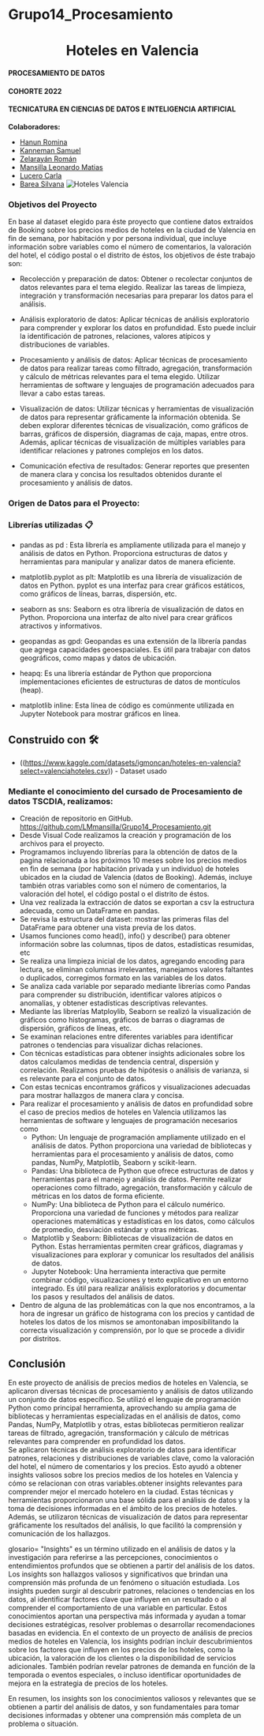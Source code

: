 # Grupo14_Procesamiento
<h1 align="center"> Hoteles en Valencia </h1>

#### PROCESAMIENTO DE DATOS 
#### COHORTE 2022

#### TECNICATURA EN CIENCIAS DE DATOS E INTELIGENCIA ARTIFICIAL

**Colaboradores:**

- [Hanun Romina](https://github.com/RomiHanun) 
- [Kanneman Samuel](https://github.com/samuelkanneman)
- [Zelarayán Román ](https://github.com/romanzelararg)
- [Mansilla Leonardo Matias ](https://github.com/LMmansilla)
- [Lucero Carla](https://github.com/CarlaLucerocd)
- [Barea Silvana](https://github.com/recursosssbb)
![Hoteles Valencia  ](https://github.com/LMmansilla/Grupo14_Procesamiento/assets/108492765/aba9bc0b-a27e-48ed-bca2-02095a406890)

### Objetivos del Proyecto

En base al dataset elegido para éste proyecto que contiene datos extraídos de Booking sobre los precios medios de hoteles en la ciudad de Valencia en fin de semana, por habitación y por persona individual, que incluye información sobre variables como el número de comentarios, la valoración del hotel, el código postal o el distrito de éstos, los objetivos de éste trabajo son:
* Recolección y preparación de datos: Obtener o recolectar conjuntos de datos relevantes para el tema elegido. Realizar las tareas de limpieza, integración y transformación necesarias para preparar los datos para el análisis.

* Análisis exploratorio de datos: Aplicar técnicas de análisis exploratorio para comprender y explorar los datos en profundidad. Esto puede incluir la identificación de patrones, relaciones, valores atípicos y distribuciones de variables.

* Procesamiento y análisis de datos: Aplicar técnicas de procesamiento de datos para realizar tareas como filtrado, agregación, transformación y cálculo de métricas relevantes para el tema elegido. Utilizar herramientas de software y lenguajes de programación adecuados para llevar a cabo estas tareas.

* Visualización de datos: Utilizar técnicas y herramientas de visualización de datos para representar gráficamente la información obtenida. Se deben explorar diferentes técnicas de visualización, como gráficos de barras, gráficos de dispersión, diagramas de caja, mapas, entre otros. Además, aplicar técnicas de visualización de múltiples variables para identificar relaciones y patrones complejos en los datos.

* Comunicación efectiva de resultados: Generar reportes que presenten de manera clara y concisa los resultados obtenidos durante el procesamiento y análisis de datos.

### Origen de Datos para el Proyecto:

### Librerías utilizadas 📋

* pandas as pd :  Esta librería es ampliamente utilizada para el manejo y análisis de datos en Python.
                  Proporciona estructuras de datos y herramientas para manipular y analizar datos de manera eficiente.
  
* matplotlib.pyplot as plt:  Matplotlib es una librería de visualización de datos en Python.
                             pyplot es una interfaz para crear gráficos estáticos, como gráficos de líneas, barras, dispersión, etc.
  
* seaborn as sns: Seaborn es otra librería de visualización de datos en Python.
                  Proporciona una interfaz de alto nivel para crear gráficos atractivos y informativos.

* geopandas as gpd: Geopandas es una extensión de la librería pandas que agrega capacidades geoespaciales.
                    Es útil para trabajar con datos geográficos, como mapas y datos de ubicación.
  
* heapq: Es una librería estándar de Python que proporciona implementaciones eficientes de estructuras de datos de montículos (heap).
  
* matplotlib inline: Esta línea de código es comúnmente utilizada en Jupyter Notebook para mostrar gráficos en línea.


## Construido con 🛠️

* ((https://www.kaggle.com/datasets/igmoncan/hoteles-en-valencia?select=valenciahoteles.csv)) - Dataset usado


### Mediante el conocimiento del cursado de Procesamiento de datos TSCDIA, realizamos:

* Creación de repositorio en GitHub. https://github.com/LMmansilla/Grupo14_Procesamiento.git  
* Desde Visual Code realizamos la creación y programación de los archivos para el proyecto.
* Programamos incluyendo librerías para la obtención de datos de la pagina relacionada a los próximos 10 meses sobre los precios medios en fin de semana (por habitación privada y un individuo) de hoteles ubicados en la ciudad de Valencia (datos de Booking). Además, incluye también otras variables como son el número de comentarios, la valoración del hotel, el código postal o el distrito de éstos.  
* Una vez realizada la extracción de datos se exportan a csv la estructura adecuada, como un DataFrame en pandas.
* Se revisa la estructura del dataset: mostrar las primeras filas del DataFrame para obtener una vista previa de los datos.
* Usamos funciones como head(), info() y describe() para obtener información sobre las columnas, tipos de datos, estadísticas resumidas, etc
* Se realiza una limpieza inicial de los datos, agregando encoding para lectura, se eliminan columnas irrelevantes, manejamos valores faltantes o duplicados, corregimos formato en las variables de los datos.
* Se analiza cada variable por separado mediante librerías como Pandas para comprender su distribución, identificar valores atípicos o anomalías, y obtener estadísticas descriptivas relevantes.
* Mediante las librerías Matploylib, Seaborn se realizó la visualización de gráficos como histogramas, gráficos de barras o diagramas de dispersión, gráficos de líneas, etc.
* Se examinan relaciones entre diferentes variables para identificar patrones o tendencias para visualizar dichas relaciones.
* Con técnicas estadísticas para obtener insights adicionales sobre los datos calculamos medidas de tendencia central, dispersión y correlación. Realizamos pruebas de hipótesis o análisis de varianza, si es relevante para el conjunto de datos.
* Con estas tecnicas encontramos gráficos y visualizaciones adecuadas para mostrar hallazgos de manera clara y concisa.
* Para realizar el procesamiento y análisis de datos en profundidad sobre el caso de precios medios de hoteles en Valencia utilizamos las herramientas de software y lenguajes de programación necesarios como
  - Python: Un lenguaje de programación ampliamente utilizado en el análisis de datos. Python proporciona una variedad de bibliotecas y herramientas para el procesamiento y análisis de datos, como pandas, NumPy, Matplotlib, Seaborn y scikit-learn.
  - Pandas: Una biblioteca de Python que ofrece estructuras de datos y herramientas para el manejo y análisis de datos. Permite realizar operaciones como filtrado, agregación, transformación y cálculo de métricas en los datos de forma eficiente.
  - NumPy: Una biblioteca de Python para el cálculo numérico. Proporciona una variedad de funciones y métodos para realizar operaciones matemáticas y estadísticas en los datos, como cálculos de promedio, desviación estándar y otras métricas.
  - Matplotlib y Seaborn: Bibliotecas de visualización de datos en Python. Estas herramientas permiten crear gráficos, diagramas y visualizaciones para explorar y comunicar los resultados del análisis de datos.
  - Jupyter Notebook: Una herramienta interactiva que permite combinar código, visualizaciones y texto explicativo en un entorno integrado. Es útil para realizar análisis exploratorios y documentar los pasos y resultados del análisis de datos.
* Dentro de alguna de las problemáticas con la que nos encontramos, a la hora de ingresar un gráfico de histograma con los precios y cantidad de hoteles los datos de los mismos se amontonaban imposibilitando la correcta visualización y comprensión, por lo que se procede a dividir por distritos.

## Conclusión

En este proyecto de análisis de precios medios de hoteles en Valencia, se aplicaron diversas técnicas de procesamiento y análisis de datos utilizando un conjunto de datos específico.
Se utilizó el lenguaje de programación Python como principal herramienta, aprovechando su amplia gama de bibliotecas y herramientas especializadas en el análisis de datos, como Pandas, NumPy, Matplotlib y otras, estas bibliotecas permitieron realizar tareas de filtrado, agregación, transformación y cálculo de métricas relevantes para comprender en profundidad los datos.  
Se aplicaron técnicas de análisis exploratorio de datos para identificar patrones, relaciones y distribuciones de variables clave, como la valoración del hotel, el número de comentarios y los precios. Esto ayudó a obtener insights valiosos sobre los precios medios de los hoteles en Valencia y cómo se relacionan con otras variables.obtener insights relevantes para comprender mejor el mercado hotelero en la ciudad. Estas técnicas y herramientas proporcionaron una base sólida para el análisis de datos y la toma de decisiones informadas en el ámbito de los precios de hoteles.
Además, se utilizaron técnicas de visualización de datos para representar gráficamente los resultados del análisis, lo que facilitó la comprensión y comunicación de los hallazgos.

glosario= "Insights" es un término utilizado en el análisis de datos y la investigación para referirse a las percepciones, conocimientos o entendimientos profundos que se obtienen a partir del análisis de los datos. Los insights son hallazgos valiosos y significativos que brindan una comprensión más profunda de un fenómeno o situación estudiada.
Los insights pueden surgir al descubrir patrones, relaciones o tendencias en los datos, al identificar factores clave que influyen en un resultado o al comprender el comportamiento de una variable en particular. Estos conocimientos aportan una perspectiva más informada y ayudan a tomar decisiones estratégicas, resolver problemas o desarrollar recomendaciones basadas en evidencia.
En el contexto de un proyecto de análisis de precios medios de hoteles en Valencia, los insights podrían incluir descubrimientos sobre los factores que influyen en los precios de los hoteles, como la ubicación, la valoración de los clientes o la disponibilidad de servicios adicionales. También podrían revelar patrones de demanda en función de la temporada o eventos especiales, o incluso identificar oportunidades de mejora en la estrategia de precios de los hoteles.

En resumen, los insights son los conocimientos valiosos y relevantes que se obtienen a partir del análisis de datos, y son fundamentales para tomar decisiones informadas y obtener una comprensión más completa de un problema o situación.

